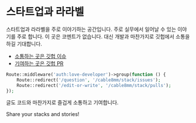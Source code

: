 # 스타트업과 라라벨

스타트업과 라라벨을 주로 이야기하는 공간입니다. 주로 실무에서 일어날 수 있는 이야기를 주로 합니다. 이 곳은 코멘트가 없습니다. 대신 개발과 마찬가지로 깃헙에서 소통을 하길 기대합니다.

* [소통하는 곳은 깃헙 이슈](https://github.com/cable8mm/stack/issues)
* [기여하는 곳은 깃헙 PR](https://github.com/cable8mm/stack/pulls)

```php
Route::middleware('auth:love-developer')->group(function () {
    Route::redirect('/question', '/cable8mm/stack/issues');
    Route::redirect('/edit-or-write', '/cable8mm/stack/pulls');
});
```

글도 코드와 마찬가지로 즐겁게 소통하고 기여합니다.

Share your stacks and stories!

